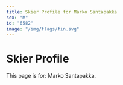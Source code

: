 ```yaml
---
title: Skier Profile for Marko Santapakka
sex: "M"
id: "6582"
image: "/img/flags/fin.svg" 
---
```


# Skier Profile

This page is for: Marko Santapakka.
    